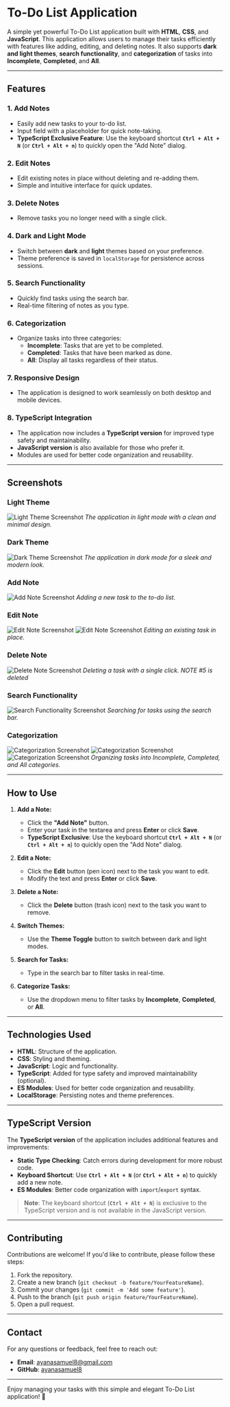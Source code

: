 # To-Do List Application

A simple yet powerful To-Do List application built with **HTML**, **CSS**, and **JavaScript**. This application allows users to manage their tasks efficiently with features like adding, editing, and deleting notes. It also supports **dark and light themes**, **search functionality**, and **categorization** of tasks into **Incomplete**, **Completed**, and **All**.

---

## Features

### 1. **Add Notes**
   - Easily add new tasks to your to-do list.
   - Input field with a placeholder for quick note-taking.
   - **TypeScript Exclusive Feature**: Use the keyboard shortcut **`Ctrl + Alt + N`** (or **`Ctrl + Alt + n`**) to quickly open the "Add Note" dialog.

### 2. **Edit Notes**
   - Edit existing notes in place without deleting and re-adding them.
   - Simple and intuitive interface for quick updates.

### 3. **Delete Notes**
   - Remove tasks you no longer need with a single click.

### 4. **Dark and Light Mode**
   - Switch between **dark** and **light** themes based on your preference.
   - Theme preference is saved in `localStorage` for persistence across sessions.

### 5. **Search Functionality**
   - Quickly find tasks using the search bar.
   - Real-time filtering of notes as you type.

### 6. **Categorization**
   - Organize tasks into three categories:
     - **Incomplete**: Tasks that are yet to be completed.
     - **Completed**: Tasks that have been marked as done.
     - **All**: Display all tasks regardless of their status.

### 7. **Responsive Design**
   - The application is designed to work seamlessly on both desktop and mobile devices.

### 8. **TypeScript Integration**
   - The application now includes a **TypeScript version** for improved type safety and maintainability.
   - **JavaScript version** is also available for those who prefer it.
   - Modules are used for better code organization and reusability.

---

## Screenshots

### Light Theme
![Light Theme Screenshot](./Todo/screenshots/light-mode.png)
*The application in light mode with a clean and minimal design.*

### Dark Theme
![Dark Theme Screenshot](./Todo/screenshots/darkmode.png)
*The application in dark mode for a sleek and modern look.*

### Add Note
![Add Note Screenshot](./Todo/screenshots/add-note.png)
*Adding a new task to the to-do list.*

### Edit Note
![Edit Note Screenshot](./Todo/screenshots/edit-note.png)
![Edit Note Screenshot](./Todo/screenshots/edit-inplace.png)
*Editing an existing task in place.*

### Delete Note
![Delete Note Screenshot](./Todo/screenshots/delete.png)
*Deleting a task with a single click.*
*NOTE #5 is deleted*

### Search Functionality
![Search Functionality Screenshot](./Todo/screenshots/search.png)
*Searching for tasks using the search bar.*

### Categorization
![Categorization Screenshot](./Todo/screenshots/categorization-2.png)
![Categorization Screenshot](./Todo/screenshots/categorization.png)
![Categorization Screenshot](./Todo/screenshots/categorization-1.png)
*Organizing tasks into Incomplete, Completed, and All categories.*

---

## How to Use

1. **Add a Note:**
   - Click the **"Add Note"** button.
   - Enter your task in the textarea and press **Enter** or click **Save**.
   - **TypeScript Exclusive**: Use the keyboard shortcut **`Ctrl + Alt + N`** (or **`Ctrl + Alt + n`**) to quickly open the "Add Note" dialog.

2. **Edit a Note:**
   - Click the **Edit** button (pen icon) next to the task you want to edit.
   - Modify the text and press **Enter** or click **Save**.

3. **Delete a Note:**
   - Click the **Delete** button (trash icon) next to the task you want to remove.

4. **Switch Themes:**
   - Use the **Theme Toggle** button to switch between dark and light modes.

5. **Search for Tasks:**
   - Type in the search bar to filter tasks in real-time.

6. **Categorize Tasks:**
   - Use the dropdown menu to filter tasks by **Incomplete**, **Completed**, or **All**.

---

## Technologies Used

- **HTML**: Structure of the application.
- **CSS**: Styling and theming.
- **JavaScript**: Logic and functionality.
- **TypeScript**: Added for type safety and improved maintainability (optional).
- **ES Modules**: Used for better code organization and reusability.
- **LocalStorage**: Persisting notes and theme preferences.

---

## TypeScript Version

The **TypeScript version** of the application includes additional features and improvements:
- **Static Type Checking**: Catch errors during development for more robust code.
- **Keyboard Shortcut**: Use **`Ctrl + Alt + N`** (or **`Ctrl + Alt + n`**) to quickly add a new note.
- **ES Modules**: Better code organization with `import`/`export` syntax.

> **Note**: The keyboard shortcut (**`Ctrl + Alt + N`**) is exclusive to the TypeScript version and is not available in the JavaScript version.

---

## Contributing

Contributions are welcome! If you'd like to contribute, please follow these steps:

1. Fork the repository.
2. Create a new branch (`git checkout -b feature/YourFeatureName`).
3. Commit your changes (`git commit -m 'Add some feature'`).
4. Push to the branch (`git push origin feature/YourFeatureName`).
5. Open a pull request.

---

## Contact

For any questions or feedback, feel free to reach out:

- **Email**: ayanasamuel8@gmail.com
- **GitHub**: [ayanasamuel8](https://github.com/ayanasamuel8)

---

Enjoy managing your tasks with this simple and elegant To-Do List application! 🚀